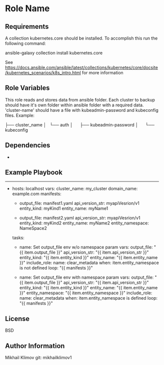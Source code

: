 Role Name
=========


Requirements
------------

A collection kubernetes.core should be installed. To accomplish this run the following command:

ansible-galaxy collection install kubernetes.core

See https://docs.ansible.com/ansible/latest/collections/kubernetes/core/docsite/kubernetes_scenarios/k8s_intro.html for more information

Role Variables
--------------

This role reads and stores data from ansible folder. Each cluster to backup should have it's own folder within ansible folder with a required data. 'cluster-name' should have a file with  kubeadmin-password and  kubeconfig files. Example:

├── cluster_name
│   └── auth
│       ├── kubeadmin-password
│       └── kubeconfig


Dependencies
------------

-

Example Playbook
----------------

---
- hosts: localhost
  vars:
    cluster_name: my_cluster
    domain_name: example.com
    manifests:

    - output_file: manifest1.yaml
      api_version_str: myapiVesrion/v1
      entity_kind: myKind1
      entity_name: myName1

    - output_file: manifest2.yaml
      api_version_str: myapiVesrion/v1
      entity_kind: myKind2
      entity_name: myName2
      entity_namespace: NameSpace2

  tasks:
    - name: Set output_file env w/o namespace param
      vars:
        output_file: "{{ item.output_file }}"
        api_version_str: "{{ item.api_version_str }}"
        entity_kind: "{{ item.entity_kind }}"
        entity_name: "{{ item.entity_name }}"
      include_role:
        name: clear_metadata
      when: item.entity_namespace is not defined
      loop: "{{ manifests }}"

    - name: Set output_file env with namespace param
      vars:
        output_file: "{{ item.output_file }}"
        api_version_str: "{{ item.api_version_str }}"
        entity_kind: "{{ item.entity_kind }}"
        entity_name: "{{ item.entity_name }}"
        entity_namespace: "{{ item.entity_namespace }}"
      include_role:
        name: clear_metadata
      when: item.entity_namespace is defined
      loop: "{{ manifests }}"


License
-------

BSD

Author Information
------------------

Mikhail Klimov
git: mikhailklimov1
